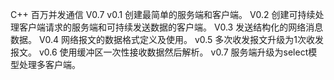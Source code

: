 <!--
 * @Author       : yaowenzhou
 * @Date         : 2021-03-31 16:05:50
 * @LastEditors  : yaowenzhou
 * @LastEditTime : 2021-04-05 14:23:12
 * @version      : 
 * @Description  : 
-->
C++ 百万并发通信 V0.7
v0.1
创建最简单的服务端和客户端。
V0.2
创建可持续处理客户端请求的服务端和可持续发送数据的客户端。
V0.3
发送结构化的网络消息数据。
V0.4
网络报文的数据格式定义及使用。
v0.5
多次收发报文升级为1次收发报文。
v0.6
使用缓冲区一次性接收数据然后解析。
v0.7
服务端升级为select模型处理多客户端。